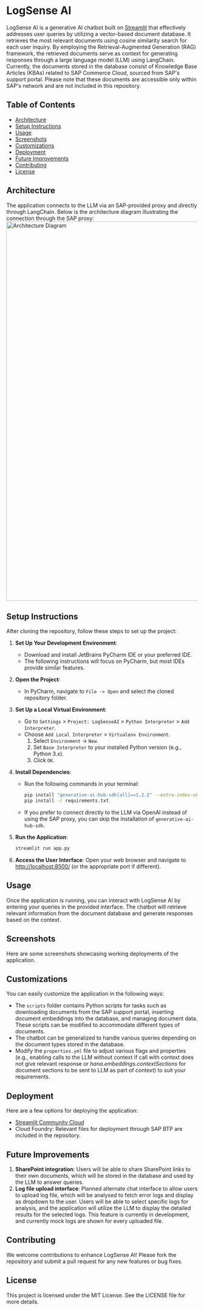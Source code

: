 # LogSense AI

LogSense AI is a generative AI chatbot built on [Streamlit](https://streamlit.io/) that effectively addresses user queries by utilizing a vector-based document database. It retrieves the most relevant documents using cosine similarity search for each user inquiry. By employing the Retrieval-Augmented Generation (RAG) framework, the retrieved documents serve as context for generating responses through a large language model (LLM) using LangChain. Currently, the documents stored in the database consist of Knowledge Base Articles (KBAs) related to SAP Commerce Cloud, sourced from SAP's support portal. Please note that these documents are accessible only within SAP's network and are not included in this repository.

## Table of Contents
- [Architecture](#architecture)
- [Setup Instructions](#setup-instructions)
- [Usage](#usage)
- [Screenshots](#screenshots)
- [Customizations](#customizations)
- [Deployment](#deployment)
- [Future Improvements](#future-improvements)
- [Contributing](#contributing)
- [License](#license)

## Architecture
The application connects to the LLM via an SAP-provided proxy and directly through LangChain. Below is the architecture diagram illustrating the connection through the SAP proxy:
<img width="996" alt="Architecture Diagram" src="https://github.com/user-attachments/assets/d42e2716-1663-44ae-98c1-ed26052599ad">

## Setup Instructions

After cloning the repository, follow these steps to set up the project:

1. **Set Up Your Development Environment**:
   - Download and install JetBrains PyCharm IDE or your preferred IDE.
   - The following instructions will focus on PyCharm, but most IDEs provide similar features.

2. **Open the Project**:
   - In PyCharm, navigate to `File -> Open` and select the cloned repository folder.

3. **Set Up a Local Virtual Environment**:
   - Go to `Settings` > `Project: LogSenseAI` > `Python Interpreter` > `Add Interpreter`.
   - Choose `Add Local Interpreter` > `Virtualenv Environment`.
     1. Select `Environment` -> `New`.
     2. Set `Base Interpreter` to your installed Python version (e.g., Python 3.x).
     3. Click `OK`.

4. **Install Dependencies**:
   - Run the following commands in your terminal:
     ```bash
     pip install "generative-ai-hub-sdk[all]==1.2.2" --extra-index-url https://int.repositories.cloud.sap/artifactory/api/pypi/proxy-deploy-releases-hyperspace-pypi/simple/
     pip install -r requirements.txt
     ```
   - If you prefer to connect directly to the LLM via OpenAI instead of using the SAP proxy, you can skip the installation of `generative-ai-hub-sdk`.

5. **Run the Application**:
   ```bash
   streamlit run app.py
   ```
   
6. **Access the User Interface**:
Open your web browser and navigate to [http://localhost:8500/](http://localhost:8500/) (or the appropriate port if different).

## Usage
Once the application is running, you can interact with LogSense AI by entering your queries in the provided interface. The chatbot will retrieve relevant information from the document database and generate responses based on the context.

## Screenshots
Here are some screenshots showcasing working deployments of the application.

## Customizations
You can easily customize the application in the following ways:
- The `scripts` folder contains Python scripts for tasks such as downloading documents from the SAP support portal, inserting document embeddings into the database, and managing document data. These scripts can be modified to accommodate different types of documents.
- The chatbot can be generalized to handle various queries depending on the document types stored in the database.
- Modify the `properties.yml` file to adjust various flags and properties (e.g., enabling calls to the LLM without context if call with context does not give relevant response or _hana.embeddings.contextSections_ for document sections to be sent to LLM as part of context) to suit your requirements.

## Deployment
Here are a few options for deploying the application:
- [Streamlit Community Cloud](https://share.streamlit.io/deploy)
- Cloud Foundry: Relevant files for deployment through SAP BTP are included in the repository.

## Future Improvements
1. **SharePoint integration**: Users will be able to share SharePoint links to their own documents, which will be stored in the database and used by the LLM to answer queries.
2. **Log file upload interface**: Planned alternate chat interface to allow users to upload log file, which will be analysed to fetch error logs and display as dropdown to the user. Users will be able to select specific logs for analysis, and the application will utilize the LLM to display the detailed results for the selected logs. This feature is currently in development, and currently mock logs are shown for every uploaded file.

## Contributing
We welcome contributions to enhance LogSense AI! Please fork the repository and submit a pull request for any new features or bug fixes.

## License
This project is licensed under the MIT License. See the LICENSE file for more details.
